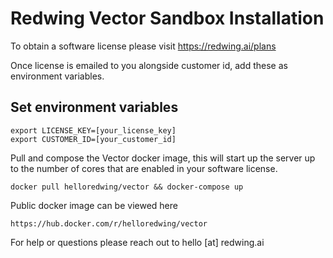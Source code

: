 # Redwing Vector Sandbox Installation
To obtain a software license please visit https://redwing.ai/plans

Once license is emailed to you alongside customer id, add these as environment variables.

## Set environment variables

```
export LICENSE_KEY=[your_license_key]
export CUSTOMER_ID=[your_customer_id]
```

Pull and compose the Vector docker image, this will start up the server up to the number of cores that are enabled in your software license.
```
docker pull helloredwing/vector && docker-compose up
```

Public docker image can be viewed here
```
https://hub.docker.com/r/helloredwing/vector
```

For help or questions please reach out to hello [at] redwing.ai

